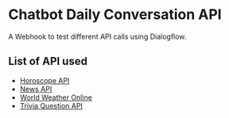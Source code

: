 # Chatbot Daily Conversation API

A Webhook to test different API calls using Dialogflow.

## List of API used

- [Horoscope API](https://github.com/tapasweni-pathak/Horoscope-API)
- [News API](https://newsapi.org/)
- [World Weather Online](https://developer.worldweatheronline.com/api/)
- [Trivia Question API](https://opentdb.com/)